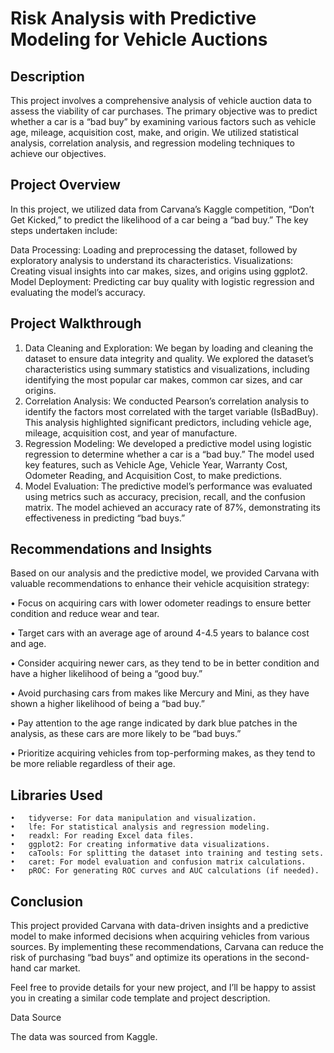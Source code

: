 <h1>Risk Analysis with Predictive Modeling for Vehicle Auctions </h1>

<h2>Description</h2>

This project involves a comprehensive analysis of vehicle auction data to assess the viability of car purchases. The primary objective was to predict whether a car is a “bad buy” by examining various factors such as vehicle age, mileage, acquisition cost, make, and origin. We utilized statistical analysis, correlation analysis, and regression modeling techniques to achieve our objectives.

<h2>Project Overview</h2>

In this project, we utilized data from Carvana’s Kaggle competition, “Don’t Get Kicked,” to predict the likelihood of a car being a “bad buy.” The key steps undertaken include:

Data Processing: Loading and preprocessing the dataset, followed by exploratory analysis to understand its characteristics.
Visualizations: Creating visual insights into car makes, sizes, and origins using ggplot2.
Model Deployment: Predicting car buy quality with logistic regression and evaluating the model’s accuracy.

<h2>Project Walkthrough</h2>

1.	Data Cleaning and Exploration: We began by loading and cleaning the dataset to ensure data integrity and quality. We explored the dataset’s characteristics using summary statistics and visualizations, including identifying the most popular car makes, common car sizes, and car origins.
2.	Correlation Analysis: We conducted Pearson’s correlation analysis to identify the factors most correlated with the target variable (IsBadBuy). This analysis highlighted significant predictors, including vehicle age, mileage, acquisition cost, and year of manufacture.
3.	Regression Modeling: We developed a predictive model using logistic regression to determine whether a car is a “bad buy.” The model used key features, such as Vehicle Age, Vehicle Year, Warranty Cost, Odometer Reading, and Acquisition Cost, to make predictions.
4.	Model Evaluation: The predictive model’s performance was evaluated using metrics such as accuracy, precision, recall, and the confusion matrix. The model achieved an accuracy rate of 87%, demonstrating its effectiveness in predicting “bad buys.”

<h2>Recommendations and Insights</h2>

Based on our analysis and the predictive model, we provided Carvana with valuable recommendations to enhance their vehicle acquisition strategy:

•	Focus on acquiring cars with lower odometer readings to ensure better condition and reduce wear and tear.

•	Target cars with an average age of around 4-4.5 years to balance cost and age.

•	Consider acquiring newer cars, as they tend to be in better condition and have a higher likelihood of being a “good buy.”

•	Avoid purchasing cars from makes like Mercury and Mini, as they have shown a higher likelihood of being a “bad buy.”

•	Pay attention to the age range indicated by dark blue patches in the analysis, as these cars are more likely to be “bad buys.”

•	Prioritize acquiring vehicles from top-performing makes, as they tend to be more reliable regardless of their age.

<h2>Libraries Used</h2>

	•	tidyverse: For data manipulation and visualization.
	•	lfe: For statistical analysis and regression modeling.
	•	readxl: For reading Excel data files.
	•	ggplot2: For creating informative data visualizations.
	•	caTools: For splitting the dataset into training and testing sets.
	•	caret: For model evaluation and confusion matrix calculations.
	•	pROC: For generating ROC curves and AUC calculations (if needed).

<h2>Conclusion</h2>

This project provided Carvana with data-driven insights and a predictive model to make informed decisions when acquiring vehicles from various sources. By implementing these recommendations, Carvana can reduce the risk of purchasing “bad buys” and optimize its operations in the second-hand car market.

Feel free to provide details for your new project, and I’ll be happy to assist you in creating a similar code template and project description.

Data Source

The data was sourced from Kaggle.
